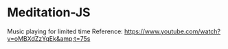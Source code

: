 # Meditation-JS

Music playing for limited time
Reference: https://www.youtube.com/watch?v=oMBXdZzYqEk&amp;t=75s
